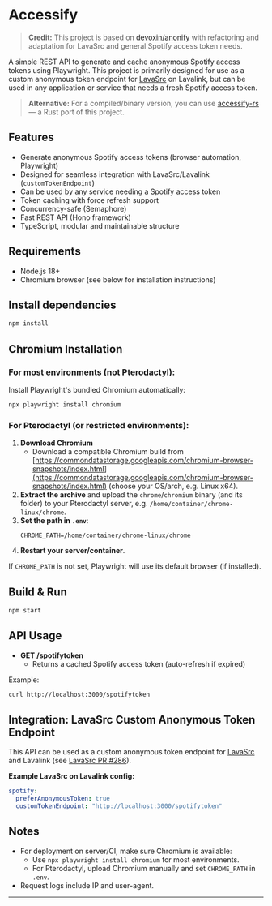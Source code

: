 # Accessify

> **Credit:** This project is based on [devoxin/anonify](https://github.com/devoxin/anonify) with refactoring and adaptation for LavaSrc and general Spotify access token needs.

A simple REST API to generate and cache anonymous Spotify access tokens using Playwright. This project is primarily designed for use as a custom anonymous token endpoint for [LavaSrc](https://github.com/topi314/LavaSrc) on Lavalink, but can be used in any application or service that needs a fresh Spotify access token.

> **Alternative:** For a compiled/binary version, you can use [accessify-rs](https://github.com/idMJA/accessify-rs) — a Rust port of this project.

## Features
- Generate anonymous Spotify access tokens (browser automation, Playwright)
- Designed for seamless integration with LavaSrc/Lavalink (`customTokenEndpoint`)
- Can be used by any service needing a Spotify access token
- Token caching with force refresh support
- Concurrency-safe (Semaphore)
- Fast REST API (Hono framework)
- TypeScript, modular and maintainable structure

## Requirements
- Node.js 18+
- Chromium browser (see below for installation instructions)

## Install dependencies

```bash
npm install
```

## Chromium Installation

### For most environments (not Pterodactyl):
Install Playwright's bundled Chromium automatically:

```bash
npx playwright install chromium
```

### For Pterodactyl (or restricted environments):
1. **Download Chromium**
   - Download a compatible Chromium build from [https://commondatastorage.googleapis.com/chromium-browser-snapshots/index.html](https://commondatastorage.googleapis.com/chromium-browser-snapshots/index.html) (choose your OS/arch, e.g. Linux x64).
2. **Extract the archive** and upload the `chrome`/`chromium` binary (and its folder) to your Pterodactyl server, e.g. `/home/container/chrome-linux/chrome`.
3. **Set the path in `.env`**:
   ```properties
   CHROME_PATH=/home/container/chrome-linux/chrome
   ```
4. **Restart your server/container**.

If `CHROME_PATH` is not set, Playwright will use its default browser (if installed).

## Build & Run

```bash
npm start
```

## API Usage

- **GET /spotifytoken**
  - Returns a cached Spotify access token (auto-refresh if expired)

Example:
```bash
curl http://localhost:3000/spotifytoken
```

## Integration: LavaSrc Custom Anonymous Token Endpoint

This API can be used as a custom anonymous token endpoint for [LavaSrc](https://github.com/topi314/LavaSrc) and Lavalink (see [LavaSrc PR #286](https://github.com/topi314/LavaSrc/pull/286)).

**Example LavaSrc on Lavalink config:**
```yaml
spotify:
  preferAnonymousToken: true
  customTokenEndpoint: "http://localhost:3000/spotifytoken"
```

## Notes
- For deployment on server/CI, make sure Chromium is available:
  - Use `npx playwright install chromium` for most environments.
  - For Pterodactyl, upload Chromium manually and set `CHROME_PATH` in `.env`.
- Request logs include IP and user-agent.

---
